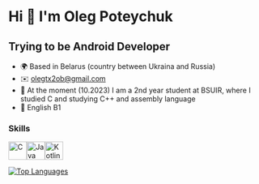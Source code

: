 Hi 👋 I'm Oleg Poteychuk
===============================

Trying to be Android Developer
-------------------------------------

* 🌍  Based in Belarus (country between Ukraina and Russia)
* ✉️  [olegtx2ob@gmail.com](mailto:olegtx2ob@gmail.com)
* 🧠  At the moment (10.2023) I am a 2nd year student at BSUIR, where I studied C and studying C++ and assembly language
* 👅  English B1

### Skills

<p align="left">
<a href="https://docs.microsoft.com/en-us/cpp/?view=msvc-170" target="_blank" rel="noreferrer"><img src="https://raw.githubusercontent.com/danielcranney/readme-generator/main/public/icons/skills/c-colored.svg" width="36" height="36" alt="C" /></a><a href="https://www.oracle.com/java/" target="_blank" rel="noreferrer"><img src="https://raw.githubusercontent.com/danielcranney/readme-generator/main/public/icons/skills/java-colored.svg" width="36" height="36" alt="Java" /></a><a href="https://kotlinlang.org/" target="_blank" rel="noreferrer"><img src="https://raw.githubusercontent.com/danielcranney/readme-generator/main/public/icons/skills/kotlin-colored.svg" width="36" height="36" alt="Kotlin" /></a>
</p>

<a href="https://github.com/OlegTx2OB" align="left"><img src="https://github-readme-stats.vercel.app/api/top-langs/?username=OlegTx2OB&langs_count=10&title_color=0891b2&text_color=ffffff&icon_color=0891b2&bg_color=1c1917&hide_border=true&locale=en&custom_title=Top%20%Languages" alt="Top Languages" /></a>
